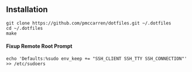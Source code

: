 ## Installation

    git clone https://github.com/pmccarren/dotfiles.git ~/.dotfiles
    cd ~/.dotfiles
    make

#### Fixup Remote Root Prompt

    echo 'Defaults:%sudo env_keep += "SSH_CLIENT SSH_TTY SSH_CONNECTION"' >> /etc/sudoers
